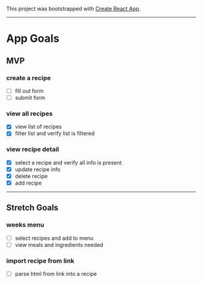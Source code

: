This project was bootstrapped with [Create React App](https://github.com/facebook/create-react-app).


-------------------------
# App Goals
## MVP
### create a recipe
- [ ] fill out form
- [ ] submit form

### view all recipes
- [x] view list of recipes
- [x] filter list and verify list is filtered

### view recipe detail
- [x] select a recipe and verify all info is present
- [x] update recipe info
- [x] delete recipe
- [x] add recipe

-------------------------------------
## Stretch Goals
### weeks menu
- [ ] select recipes and add to menu
- [ ] view meals and ingredients needed 

### import recipe from link
- [ ] parse html from link into a recipe
